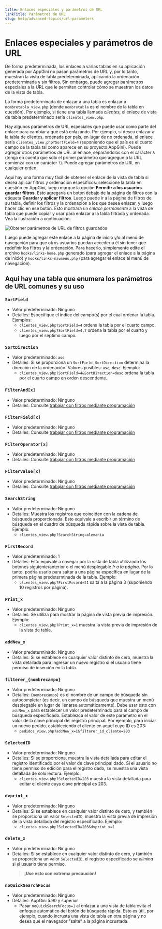 ```yaml
---
title: Enlaces especiales y parámetros de URL
linkTitle: Parámetros de URL
slug: help/advanced-topics/url-parameters
---
```


# Enlaces especiales y parámetros de URL

De forma predeterminada, los enlaces a varias tablas en su aplicación generada por AppGini
no pasan parámetros de URL y, por lo tanto, muestran la vista de tabla predeterminada,
aplicando la ordenación predeterminada y sin filtros. Sin embargo, puede
agregar parámetros especiales a la URL que le permiten controlar cómo se muestran
los datos de la vista de tabla.

La forma predeterminada de enlazar a una tabla es enlazar a
`nombretabla_view.php` (donde `nombretabla` es el nombre de
la tabla en cuestión). Por ejemplo, si tiene una tabla llamada *clientes*,
el enlace de vista de tabla predeterminado sería `clientes_view.php`.

Hay algunos parámetros de URL especiales que puede usar como parte del
enlace para cambiar a qué está enlazando. Por ejemplo, si desea enlazar
a la tabla de clientes, ordenada por país, en lugar de no ordenada, el
enlace sería `clientes_view.php?SortField=4`
(suponiendo que el país es el cuarto campo de la tabla tal como aparece en su
proyecto AppGini). Puede agregar otros parámetros de URL al enlace,
separándolos con el carácter `&` (tenga en cuenta que solo el primer parámetro que
agregue a la URL comienza con un carácter `?`). Puede agregar parámetros de URL en
cualquier orden.

Aquí hay una forma muy fácil de obtener el enlace de la vista de tabla si desea
aplicar filtros y ordenación específicos: seleccione la tabla en cuestión en
AppGini, luego marque la opción **Permitir a los usuarios guardar filtros**. Esto
agregaría un botón debajo de la página de filtros con la etiqueta **Guardar y aplicar
filtros**. Luego puede ir a la página de filtros de su tabla, definir
los filtros y la ordenación a los que desea enlazar, y luego hacer clic en ese botón.
Esto mostrará un *enlace permanente* a la vista de tabla que puede copiar y
usar para enlazar a la tabla filtrada y ordenada. Vea la ilustración
a continuación.

![Obtener parámetros de URL de filtros guardados](https://cdn.bigprof.com/images/appgini/obtain-url-parameters-from-saved-filters.gif "Obtener parámetros de URL de filtros guardados")

Luego puede agregar este enlace a la página de inicio y/o al menú de navegación
para que otros usuarios puedan acceder a él sin tener que redefinir los filtros y
la ordenación. Para hacerlo, simplemente edite el archivo `hooks/links-home.php` generado
(para agregar el enlace a la página de inicio) y
`hooks/links-navmenu.php` (para agregar el enlace al menú de navegación).

## Aquí hay una tabla que enumera los parámetros de URL comunes y su uso

### `SortField`

* Valor predeterminado: Ninguno
* Detalles: Especifique el índice del campo(s) por el cual ordenar la tabla. Ejemplos:
  * `clientes_view.php?SortField=4` ordena la tabla por el cuarto campo.
  * `clientes_view.php?SortField=4,7` ordena la tabla por el cuarto y luego por el séptimo campo.

### `SortDirection`

* Valor predeterminado: `asc`
* Detalles: Si se proporciona un `SortField`, `SortDirection` determina la dirección de la ordenación. Valores posibles: `asc`, `desc`. Ejemplo:
  * `clientes_view.php?SortField=4&SortDirection=desc` ordena la tabla por el cuarto campo en orden descendente.

### `FilterAnd[x]`

* Valor predeterminado: Ninguno
* Detalles: Consulte [trabajar con filtros mediante programación](/appgini/tips-and-tutorials/working-with-filters/part-1)

### `FilterField[x]`

* Valor predeterminado: Ninguno
* Detalles: Consulte [trabajar con filtros mediante programación](/appgini/tips-and-tutorials/working-with-filters/part-1)

### `FilterOperator[x]`

* Valor predeterminado: Ninguno
* Detalles: Consulte [trabajar con filtros mediante programación](/appgini/tips-and-tutorials/working-with-filters/part-1)

### `FilterValue[x]`

* Valor predeterminado: Ninguno
* Detalles: Consulte [trabajar con filtros mediante programación](/appgini/tips-and-tutorials/working-with-filters/part-1)

### `SearchString`

* Valor predeterminado: Ninguno
* Detalles: Muestra los registros que coinciden con la cadena de búsqueda proporcionada. Esto equivale a escribir un término de búsqueda en el cuadro de búsqueda rápida sobre la vista de tabla. Ejemplo:
  * `clientes_view.php?SearchString=alemania`

### `FirstRecord`

* Valor predeterminado: 1
* Detalles: Esto equivale a navegar por la vista de tabla utilizando los botones siguiente/anterior o el menú desplegable *Ir a la página*. Por lo tanto, podría usarlo para saltar a una página específica en lugar de la primera página predeterminada de la tabla. Ejemplo:
  * `clientes_view.php?FirstRecord=21` salta a la página 3 (suponiendo 10 registros por página).

### `Print_x`

* Valor predeterminado: Ninguno
* Detalles: Se utiliza para mostrar la página de vista previa de impresión. Ejemplo:
  * `clientes_view.php?Print_x=1` muestra la vista previa de impresión de la vista de tabla.

### `addNew_x`

* Valor predeterminado: Ninguno
* Detalles: Si se establece en cualquier valor distinto de cero, muestra la vista detallada para ingresar un nuevo registro si el usuario tiene permiso de inserción en la tabla.

### `filterer_{nombrecampo}`

* Valor predeterminado: Ninguno
* Detalles: `{nombrecampo}` es el nombre de un campo de búsqueda sin autocompletar (es decir, un campo de búsqueda que muestra un menú desplegable en lugar de llenarse automáticamente). Debe usar esto con `addNew_x` para establecer un valor predeterminado para el campo de búsqueda especificado. Establezca el valor de este parámetro en el valor de la clave principal del registro principal. Por ejemplo, para iniciar un nuevo pedido, estableciendo el cliente en aquel cuyo ID es 203:
  * `pedidos_view.php?addNew_x=1&filterer_id_cliente=203`

### `SelectedID`

* Valor predeterminado: Ninguno
* Detalles: Si se proporciona, muestra la vista detallada para editar el registro identificado por el valor de clave principal dado. Si el usuario no tiene permiso de edición para el registro dado, se muestra una vista detallada de solo lectura. Ejemplo:
  * `clientes_view.php?SelectedID=203` muestra la vista detallada para editar el cliente cuya clave principal es 203.

### `dvprint_x`

* Valor predeterminado: Ninguno
* Detalles: Si se establece en cualquier valor distinto de cero, y también se proporciona un valor `SelectedID`, muestra la vista previa de impresión de la vista detallada del registro especificado. Ejemplo:
  * `clientes_view.php?SelectedID=203&dvprint_x=1`

### `delete_x`

* Valor predeterminado: Ninguno
* Detalles: Si se establece en cualquier valor distinto de cero, y también se proporciona un valor `SelectedID`, el registro especificado se *elimina* si el usuario tiene permiso.
  > **¡Use esto con extrema precaución!**

### `noQuickSearchFocus`

* Valor predeterminado: Ninguno
* Detalles: AppGini 5.90 y superior
  * Pasar `noQuickSearchFocus=1` al enlazar a una vista de tabla evita el enfoque automático del botón de búsqueda rápida. Esto es útil, por ejemplo, cuando incrusta una vista de tabla en otra página y no desea que el navegador "salte" a la página incrustada.
